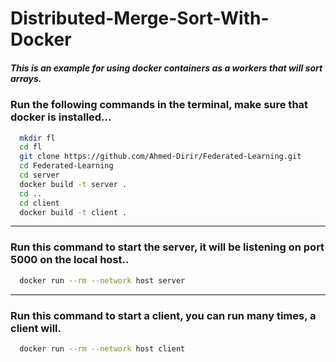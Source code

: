 # Distributed-Merge-Sort-With-Docker
##### This is an example for using docker containers as a workers that will sort arrays.
### Run the following commands in the terminal, make sure that docker is installed...
```bash
  mkdir fl
  cd fl
  git clone https://github.com/Ahmed-Dirir/Federated-Learning.git
  cd Federated-Learning
  cd server
  docker build -t server .
  cd ..
  cd client
  docker build -t client .
```
---
### Run this command to start the server, it will be listening on port 5000 on the local host..
```bash
  docker run --rm --network host server
```
---
### Run this command to start a client, you can run many times, a client will.
```bash
  docker run --rm --network host client
```
